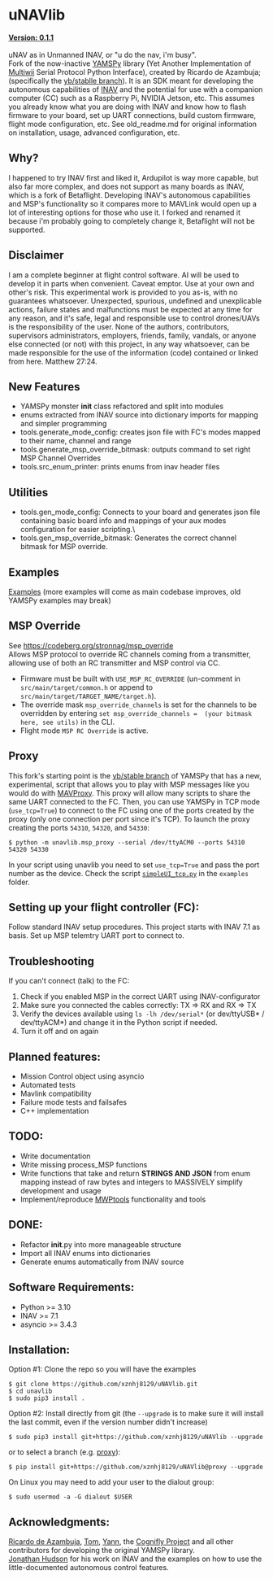 # uNAVlib
**[Version: 0.1.1](CHANGELOG)**\
\
uNAV as in Unmanned INAV, or "u do the nav, i'm busy".\
Fork of the now-inactive [YAMSPy](https://github.com/thecognifly/YAMSPy) library (Yet Another Implementation of [Multiwii](https://github.com/multiwii) Serial Protocol Python Interface), created by Ricardo de Azambuja; (specifically the [yb/stablle branch](https://github.com/thecognifly/YAMSPy/tree/yb/stable)). It is an SDK meant for developing the autonomous capabilities of [INAV](https://github.com/INAVFlight/INAV) and the potential for use with a companion computer (CC) such as a Raspberry Pi, NVIDIA Jetson, etc. This assumes you already know what you are doing with INAV and know how to flash firmware to your board, set up UART connections, build custom firmware, flight mode configuration, etc. See old_readme.md for original information on installation, usage, advanced configuration, etc. 

## Why?
I happened to try INAV first and liked it, Ardupilot is way more capable, but also far more complex, and does not support as many boards as INAV, which is a fork of Betaflight. Developing INAV's autonomous capabilities and MSP's functionality so it compares more to MAVLink would open up a lot of interesting options for those who use it. I forked and renamed it because i'm probably going to completely change it, Betaflight will not be supported.

## Disclaimer ## 
I am a complete beginner at flight control software. AI will be used to develop it in parts when convenient. Caveat emptor. Use at your own and other's risk. This experimental work is provided to you as-is, with no guarantees whatsoever. Unexpected, spurious, undefined and unexplicable actions, failure states and malfunctions must be expected at any time for any reason, and it's safe, legal and responsible use to control drones/UAVs is the responsibility of the user. None of the authors, contributors, supervisors administrators, employers, friends, family, vandals, or anyone else connected (or not) with this project, in any way whatsoever, can be made responsible for the use of the information (code) contained or linked from here. Matthew 27:24.

## New Features ##
* YAMSPy monster __init__ class refactored and split into modules
* enums extracted from INAV source into dictionary imports for mapping and simpler programming
* tools.generate_mode_config: creates json file with FC's modes mapped to their name, channel and range
* tools.generate_msp_override_bitmask: outputs command to set right MSP Channel Overrides
* tools.src_enum_printer: prints enums from inav header files

## Utilities
* tools.gen_mode_config: Connects to your board and generates json file containing basic board info and mappings of your aux modes configuration for easier scripting.\
* tools.gen_msp_override_bitmask: Generates the correct channel bitmask for MSP override.

## Examples
[Examples](/examples) (more examples will come as main codebase improves, old YAMSPy examples may break)

## MSP Override
See https://codeberg.org/stronnag/msp_override \
Allows MSP protocol to override RC channels coming from a transmitter, allowing use of both an RC transmitter and MSP control via CC.
* Firmware must be built with  `USE_MSP_RC_OVERRIDE` (un-comment in `src/main/target/common.h` or append to `src/main/target/TARGET_NAME/target.h`).
* The override mask `msp_override_channels` is set for the channels to be overridden by entering `set msp_override_channels =  (your bitmask here, see utils)` in the CLI.
* Flight mode `MSP RC Override` is active.

## Proxy
This fork's starting point is the [yb/stable branch](https://github.com/thecognifly/YAMSPy/tree/yb/stable) of YAMSPy that has a new, experimental, script that allows you to play with MSP messages like you would do with [MAVProxy](https://ardupilot.org/mavproxy/). This proxy will allow many scripts to share the same UART connected to the FC. Then, you can use YAMSPy in TCP mode (`use_tcp=True`) to connect to the FC using one of the ports created by the proxy (only one connection per port since it's TCP). To launch the proxy creating the ports `54310`, `54320`, and `54330`:

```
$ python -m unavlib.msp_proxy --serial /dev/ttyACM0 --ports 54310 54320 54330
```
In your script using unavlib you need to set `use_tcp=True` and pass the port number as the device. Check the script [`simpleUI_tcp.py`](/examples/simpleUI_tcp.py) in the `examples` folder.

## Setting up your flight controller (FC):
Follow standard INAV setup procedures. This project starts with INAV 7.1 as basis. Set up MSP telemtry UART port to connect to.

## Troubleshooting
If you can't connect (talk) to the FC:
1. Check if you enabled MSP in the correct UART using INAV-configurator
2. Make sure you connected the cables correctly: TX => RX and RX => TX
3. Verify the devices available using ```ls -lh /dev/serial*``` (or dev/ttyUSB* / dev/ttyACM*) and change it in the Python script if needed.
4. Turn it off and on again

## Planned features:
* Mission Control object using asyncio
* Automated tests
* Mavlink compatibility
* Failure mode tests and failsafes
* C++ implementation

## TODO:
* Write documentation
* Write missing process_MSP functions
* Write functions that take and return **STRINGS AND JSON** from enum mapping instead of raw bytes and integers to MASSIVELY simplify development and usage
* Implement/reproduce [MWPtools](https://github.com/stronnag/mwptools) functionality and tools

## DONE:
* Refactor __init__.py into more manageable structure
* Import all INAV enums into dictionaries
* Generate enums automatically from INAV source

## Software Requirements:
* Python >= 3.10
* INAV >= 7.1
* asyncio >= 3.4.3


## Installation:
Option #1: Clone the repo so you will have the examples
```
$ git clone https://github.com/xznhj8129/uNAVlib.git
$ cd unavlib
$ sudo pip3 install .
```

Option #2: Install directly from git (the `--upgrade` is to make sure it will install the last commit, even if the version number didn't increase)
```
$ sudo pip3 install git+https://github.com/xznhj8129/uNAVlib --upgrade

```
or to select a branch (e.g. [proxy](https://github.com/xznhj8129/uNAVlib/tree/proxy)):

```
$ pip install git+https://github.com/xznhj8129/uNAVlib@proxy --upgrade
```

On Linux you may need to add your user to the dialout group:
```
$ sudo usermod -a -G dialout $USER
```

## Acknowledgments:
[Ricardo de Azambuja](https://github.com/ricardodeazambuja), [Tom](https://github.com/cmftom), [Yann](https://github.com/yannbouteiller), the [Cognifly Project](https://github.com/thecognifly/) and all other contributors for developing the original YAMSPy library.\
[Jonathan Hudson](https://github.com/stronnag) for his work on INAV and the examples on how to use the little-documented autonomous control features.
